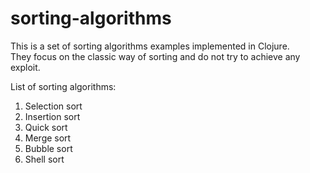 # sorting-algorithms

This is a set of sorting algorithms examples implemented in Clojure.  
They focus on the classic way of sorting and do not try to achieve any exploit.


List of sorting algorithms:

1. Selection sort
2. Insertion sort
3. Quick sort
4. Merge sort
5. Bubble sort
6. Shell sort






